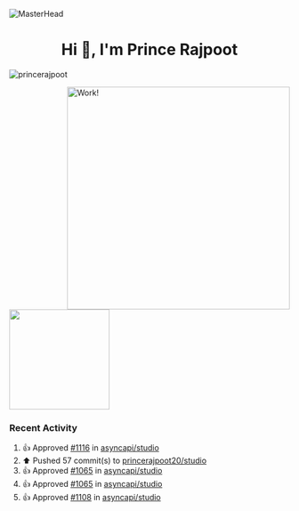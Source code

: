 ![MasterHead](https://user-images.githubusercontent.com/74038190/225813708-98b745f2-7d22-48cf-9150-083f1b00d6c9.gif)

<!--
<img alt="GIF" src="https://media.giphy.com/media/AYMKkDwavwA9Y72Frn/giphy.gif"/>
![Anshul's wakatime stats](https://github-readme-stats.vercel.app/api/wakatime?username=anshulforyou&show_icons=true)
-->


<h1 align="center">Hi 👋, I'm Prince Rajpoot</h1>
<p align="left"> <img src="https://komarev.com/ghpvc/?username=princerajpoot20&label=Profile%20views&color=0e75b6&style=flat" alt="princerajpoot" /> </p>


<!-- <img align="right" alt="Work!" width="400" src="https://user-images.githubusercontent.com/74038190/212749171-b84692a8-2b04-4e3b-93ca-ac14705da224.gif">
 <img height="180em" src="https://github-readme-stats.vercel.app/api?username=princerajpoot20&show_icons=true&hide_border=true&&count_private=true&include_all_commits=true" /> -->

<img align="right" alt="Work!" width="400" src="https://github-readme-stats.vercel.app/api?username=princerajpoot20&show_icons=true&hide_border=true&&count_private=true&include_all_commits=true" />
<img height="180em" src="https://media.giphy.com/media/3ornk57KwDXf81rjWM/giphy.gif">



<!--
**princerajpoot20/princerajpoot20** is a ✨ _special_ ✨ repository because its `README.md` (this file) appears on your GitHub profile.
![Anshul's top languages](https://github-readme-stats.vercel.app/api/top-langs/?username=princerajpoot20&layout=compact&show_icons=true)

Here are some ideas to get you started:

- 🔭 I’m currently working on ...
- 🌱 I’m currently learning ...
- 👯 I’m looking to collaborate on ...
- 🤔 I’m looking for help with ...
- 💬 Ask me about ...
- 📫 How to reach me: ...
- 😄 Pronouns: ...
- ⚡ Fun fact: ...
-->


### Recent Activity
<!--RECENT_ACTIVITY:start-->
1. 👍 Approved [#1116](https://github.com/asyncapi/studio/pull/1116#pullrequestreview-2114958440) in [asyncapi/studio](https://github.com/asyncapi/studio)<br>
2. ⬆️ Pushed 57 commit(s) to [princerajpoot20/studio](https://github.com/princerajpoot20/studio)<br>
3. 👍 Approved [#1065](https://github.com/asyncapi/studio/pull/1065#pullrequestreview-2098729020) in [asyncapi/studio](https://github.com/asyncapi/studio)<br>
4. 👍 Approved [#1065](https://github.com/asyncapi/studio/pull/1065#pullrequestreview-2096716441) in [asyncapi/studio](https://github.com/asyncapi/studio)<br>
5. 👍 Approved [#1108](https://github.com/asyncapi/studio/pull/1108#pullrequestreview-2095848658) in [asyncapi/studio](https://github.com/asyncapi/studio)<br>
<!--RECENT_ACTIVITY:end-->

